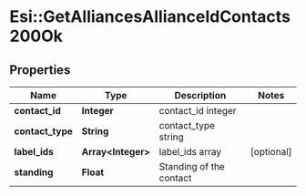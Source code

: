# Esi::GetAlliancesAllianceIdContacts200Ok

## Properties
Name | Type | Description | Notes
------------ | ------------- | ------------- | -------------
**contact_id** | **Integer** | contact_id integer | 
**contact_type** | **String** | contact_type string | 
**label_ids** | **Array&lt;Integer&gt;** | label_ids array | [optional] 
**standing** | **Float** | Standing of the contact | 


